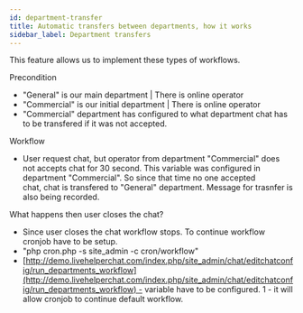 ```yaml
---
id: department-transfer
title: Automatic transfers between departments, how it works
sidebar_label: Department transfers
---
```


This feature allows us to implement these types of workflows.

Precondition

*   "General" is our main department | There is online operator
*   "Commercial" is our initial department | There is online operator
*   "Commercial" department has configured to what department chat has to be transfered if it was not accepted.

Workflow

*   User request chat, but operator from department "Commercial" does not accepts chat for 30 second. This variable was configured in department "Commercial". So since that time no one accepted chat, chat is transfered to "General" department. Message for trasnfer is also being recorded.

What happens then user closes the chat?

*   Since user closes the chat workflow stops. To continue workflow cronjob have to be setup.
*   "php cron.php -s site_admin -c cron/workflow"
*   [http://demo.livehelperchat.com/index.php/site_admin/chat/editchatconfig/run_departments_workflow](http://demo.livehelperchat.com/index.php/site_admin/chat/editchatconfig/run_departments_workflow) - variable have to be configured. 1 - it will allow cronjob to continue default workflow.